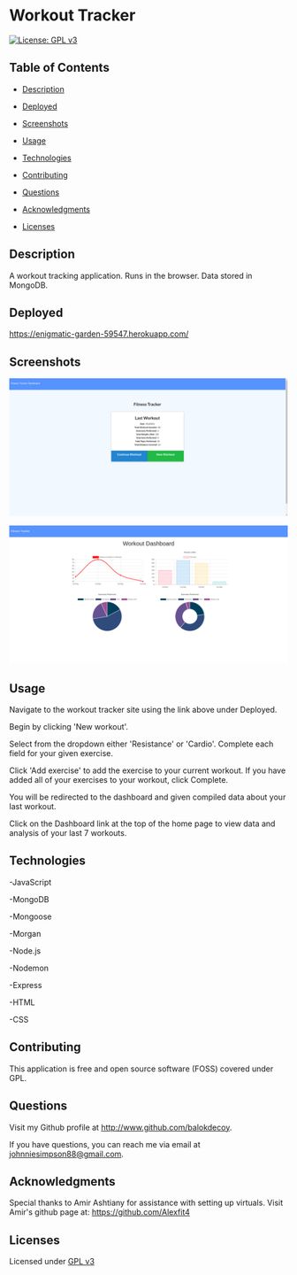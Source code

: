 # Workout Tracker

  [![License: GPL v3](https://img.shields.io/badge/License-GPLv3-blue.svg)](https://www.gnu.org/licenses/gpl-3.0)

  ## Table of Contents

  - [Description](#description)

  - [Deployed](#deployed)

  - [Screenshots](#screenshots)

  - [Usage](#usage)

  - [Technologies](#technologies)

  - [Contributing](#contributing)

  - [Questions](#questions)

  - [Acknowledgments](#acknowledgments)

  - [Licenses](#licenses)

  ## Description

  A workout tracking application. Runs in the browser. Data stored in MongoDB.

  ## Deployed

  https://enigmatic-garden-59547.herokuapp.com/ 

  ## Screenshots

  ![homepage](./public/screenshots/homepage.png)

  ![dashboard](./public/screenshots/dashboard.png)

  ## Usage

  Navigate to the workout tracker site using the link above under Deployed. 

  Begin by clicking 'New workout'. 

  Select from the dropdown either 'Resistance' or 'Cardio'. Complete each field for your given exercise. 

  Click 'Add exercise' to add the exercise to your current workout. If you have added all of your exercises to your workout, click Complete. 

  You will be redirected to the dashboard and given compiled data about your last workout. 

  Click on the Dashboard link at the top of the home page to view data and analysis of your last 7 workouts.

  ## Technologies

  -JavaScript

  -MongoDB

  -Mongoose

  -Morgan

  -Node.js

  -Nodemon

  -Express

  -HTML
  
  -CSS
  
  ## Contributing

  This application is free and open source software (FOSS) covered under GPL. 
  
  ## Questions

  Visit my Github profile at http://www.github.com/balokdecoy.

  If you have questions, you can reach me via email at johnniesimpson88@gmail.com.

  ## Acknowledgments

  Special thanks to Amir Ashtiany for assistance with setting up virtuals. Visit Amir's github page at: 
  https://github.com/Alexfit4 

  ## Licenses
 Licensed under [GPL v3](https://www.gnu.org/licenses/gpl-3.0)

